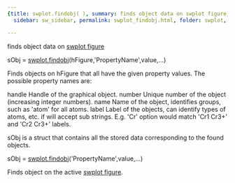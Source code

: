 ```yaml
---
{title: swplot.findobj( ), summary: finds object data on swplot figure, keywords: sample,
  sidebar: sw_sidebar, permalink: swplot_findobj.html, folder: swplot, mathjax: 'true'}

---
```

finds object data on [swplot figure](swplot_figure.html)
 
sObj = [swplot.findobj](swplot_findobj.html)(hFigure,'PropertyName',value,...)
 
Finds objects on hFigure that all have the given property values. The
possible property names are:
 
  handle      Handle of the graphical object.
  number      Unique number of the object (increasing integer numbers).
  name        Name of the object, identifies groups, such as 'atom' for
              all atoms.
  label       Label of the objects, can identify types of atoms, etc. if
              will accept sub strings. E.g. 'Cr' option would match 'Cr1
              Cr3+' and 'Cr2 Cr3+' labels.
 
sObj is a struct that contains all the stored data corresponding to the
found objects.
 
sObj = [swplot.findobj](swplot_findobj.html)('PropertyName',value,...)
 
Finds object on the active [swplot figure](swplot_figure.html).
 

